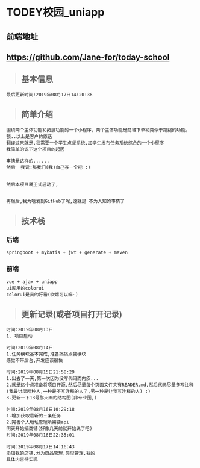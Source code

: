 # TODEY校园_uniapp

## 前端地址 
## <https://github.com/Jane-for/today-school>  
> ## 基本信息   
 
    最后更新时间:2019年08月17日14:20:36
	  
> ## 简单介绍  
 
    围绕两个主体功能和拓展功能的一个小程序，两个主体功能是商城下单和类似于跑腿的功能。  
	额..以上是客户的原话
	翻译过来就是,我需要一个学生点餐系统,加学生发布任务系统综合的一个小程序
	我简单的说下这个项目的起因
	
	事情是这样的......
	然后  我说:那我们(我)自己写一个吧 :) 
	
	
	然后本项目就正式启动了,
	
	
	再然后,我为啥发到GitHub了呢,这就是 不为人知的事情了  
    
> ## 技术栈  
  ### 后端
    
    springboot + mybatis + jwt + generate + maven	

  ### 前端  
    
    
    vue + ajax + uniapp
	ui库用的colorui
	colorui是真的好看(吹爆可以嘛~)
	
> ## 更新记录(或者项目打开记录)  

```
时间:2019年08月13日 
1. 项目启动
```
```
时间:2019年08月14日  
1.任务模块基本完成,准备搞搞点餐模块
感觉不带后台,开发应该很快
```
```
时间:2019年08月15日21:58:29
1.出去了一天,第一次因为没写代码而内疚...
2.就是这个点准备将项目开源,然后尽量每个页面文件夹有READER.md,然后代码尽量多写注释
(我最讨厌两种人,一种是不写注释的人了,另一种是让我写注释的人) :)
3.更新一下13号那天画的结构图(非专业图,)
```
```
时间:2019年08月16日10:29:18
1.增加获取最新的三条任务
2.完善个人地址管理所需要api
明天开始搞商铺(好像几天前就开始说了哈)
时间:2019年08月16日22:35:01
```
```
时间:2019年08月17日14:16:43
添加我的店铺,分为商品管理,类型管理,我的
具体内容待实现
```